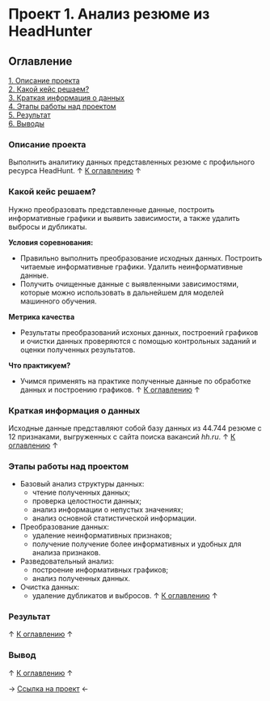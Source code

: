 # Проект 1. Анализ резюме из HeadHunter

## Оглавление 
[1. Описание проекта](https://github.com/rafferti95/st_data_science/tree/master/Project%201#описание-проекта)\
[2. Какой кейс решаем?](https://github.com/rafferti95/st_data_science/tree/master/Project%201#какой-кейс-решаем)\
[3. Краткая информация о данных](https://github.com/rafferti95/st_data_science/tree/master/Project%201#краткая-информация-о-данных)\
[4. Этапы работы над проектом](https://github.com/rafferti95/st_data_science/tree/master/Project%201#этапы-работы-над-проектом)\
[5. Результат](https://github.com/rafferti95/st_data_science/tree/master/Project%201#результат)\
[6. Выводы](https://github.com/rafferti95/st_data_science/tree/master/Project%201#вывод)

### Описание проекта
Выполнить аналитику данных представленных резюме с профильного ресурса HeadHunt.
↑ [К оглавлению](https://github.com/rafferti95/st_data_science/tree/master/Project%201#оглавление) ↑


### Какой кейс решаем?
Нужно преобразовать представленные данные, построить информативные графики и выявить зависимости, а также удалить выбросы и дубликаты.

**Условия соревнования:**
* Правильно выполнить преобразование исходных данных. Построить читаемые информативные графики. Удалить неинформативные данные.
* Получить очищенные данные с выявленными зависимостями, которые можно использовать в дальнейшем для моделей машинного обучения.

**Метрика качества**
* Результаты преобразований исхоных данных, построений графиков и очистки данных проверяются с помощью контрольных заданий и оценки полученных результатов.

**Что практикуем?**
* Учимся применять на практике полученные данные по обработке данных и построению графиков.
↑ [К оглавлению](https://github.com/rafferti95/st_data_science/tree/master/Project%201#оглавление) ↑


### Краткая информация о данных
Исходные данные представляют собой базу данных из 44.744 резюме с 12 признаками, выгруженных с сайта поиска вакансий *hh.ru*.
↑ [К оглавлению](https://github.com/rafferti95/st_data_science/tree/master/Project%201#оглавление) ↑


### Этапы работы над проектом
* Базовый анализ структуры данных:
    - чтение полученных данных;
    - проверка целостности данных;
    - анализ информации о непустых значениях;
    - анализ основной статистической информации.
* Преобразование данных:
    - удаление неинформативных признаков;
    - получение получение более информативных и удобных для анализа признаков.
* Разведовательный анализ:
    - построение информативных графиков;
    - анализ полученных данных.
* Очистка данных:
    - удаление дубликатов и выбросов.
↑ [К оглавлению](https://github.com/rafferti95/st_data_science/tree/master/Project%201#оглавление) ↑


### Результат

↑ [К оглавлению](https://github.com/rafferti95/st_data_science/tree/master/Project%201#оглавление) ↑


### Вывод

↑ [К оглавлению](https://github.com/rafferti95/st_data_science/tree/master/Project%201#оглавление) ↑


→ [Ссылка на проект](https://github.com/rafferti95/st_data_science/blob/master/Project%201/Project%201.ipynb) ←
